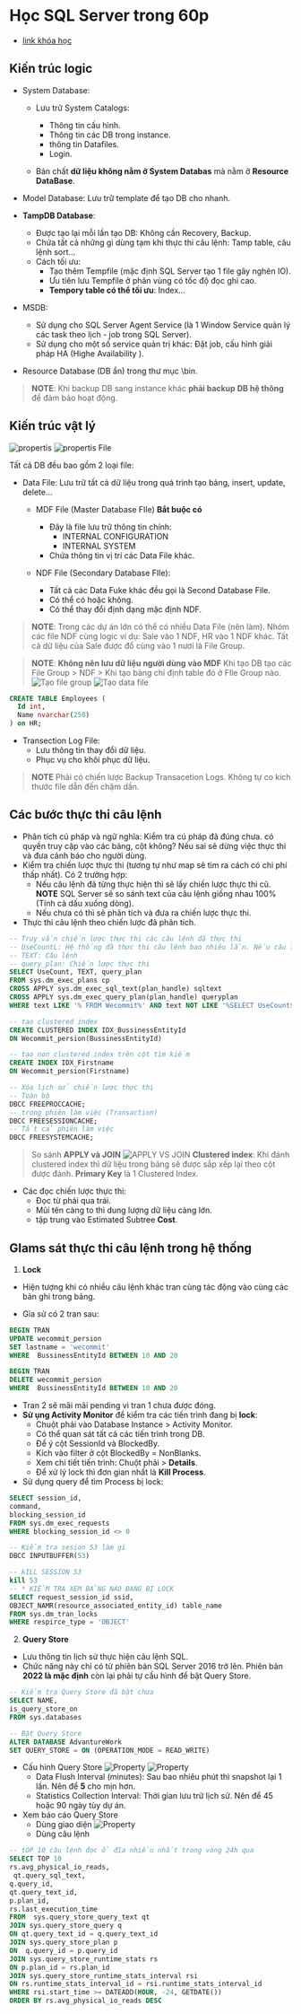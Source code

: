 # Học SQL Server trong 60p

- [link khóa học](https://www.youtube.com/watch?v=alqEF4I23nw&t=633s)

## Kiến trúc logic

- System Database:

  - Lưu trữ System Catalogs:

    - Thông tin cấu hình.
    - Thông tin các DB trong instance.
    - thông tin Datafiles.
    - Login.

  - Bản chất **dữ liệu không nằm ở System Databas** mà nằm ở **Resource DataBase**.
- Model Database: Lưu trữ template để tạo DB cho nhanh.
- **TampDB Database**:

  - Được tạo lại mỗi lần tạo DB: Không cần Recovery, Backup.
  - Chứa tất cả những gì dùng tạm khi thực thi câu lệnh: Tamp table, câu lệnh sort...
  - Cách tối ưu:
    - Tạo thêm Tempfile (mặc định SQL Server tạo 1 file gây nghẽn IO).
    - Ưu tiên lưu Tempfile ở phân vùng có tốc độ đọc ghi cao.
    - **Tempory table có thể tối ưu**: Index...

- MSDB:
  - Sử dụng cho SQL Server Agent Service (là 1 Window Service quản lý các task theo lịch - job trong SQL Server).
  - Sử dụng cho một số service quản trị khác: Đặt job, cấu hình giải pháp HA (Highe Availability ).
- Resource Database (DB ẩn) trong thư mục \bin.

>**NOTE**:  Khi backup DB sang instance khác **phải backup DB hệ thông** để đảm bảo hoạt động.

## Kiến trúc vật lý

![propertis](images/physical1.png)
![propertis File](images/physical2.png)

Tất cả DB đều bao gồm 2 loại file:

- Data File: Lưu trữ tất cả dữ liệu trong quá trình tạo bảng, insert, update, delete...
  - MDF File (Master Database FIle) **Bắt buộc có**
    - Đây là file lưu trữ thông tin chính:
      - INTERNAL CONFIGURATION
      - INTERNAL SYSTEM
    - Chứa thông tin vị trí các Data File khác.

  - NDF File (Secondary Database FIle):
    - Tất cả các Data Fuke khác đều gọi là Second Database File.
    - Có thể có hoặc không.
    - Có thể thay đổi định dạng mặc định NDF.

>**NOTE**: Trong các dự án lớn có thể có nhiều Data File (nên làm). Nhóm các file NDF cùng logic ví dụ: Sale vào 1 NDF, HR vào 1 NDF khác. Tất cả dữ liệu của Sale được đổ cùng vào 1 nươi là File Group.

>**NOTE**: **Không nên lưu dữ liệu người dùng vào MDF** Khi tạo DB tạo các File Group \>  NDF \> Khi tạo bảng chỉ định table đó ở FIle Group nào.
![Tạo file group](images/ndf1.png)
![Tạo data file](images/ndf2.png)

``` SQL
CREATE TABLE Employees (
  Id int,
  Name nvarchar(250)
) on HR;
```

- Transection Log File:
  - Lưu thông tin thay đổi dữ liệu.
  - Phục vụ cho khôi phục dữ liệu.

>**NOTE** Phải có chiến lược Backup Transacetion Logs. Không tự co kích thước file dẫn đến chậm dần.

## Các bước thực thi câu lệnh

- Phân tích cú pháp và ngữ nghĩa: Kiểm tra cú pháp đã đúng chưa. có quyền truy cập vào các bảng, cột không? Nếu sai sẽ dừng việc thực thi và đưa cảnh báo cho người dùng.
- Kiểm tra chiến lược thực thi (tương tự như map sẽ tìm ra cách có chi phí thấp nhất). Có 2 trường hợp:
  - Nếu câu lệnh đã từng thực hiện thì sẽ lấy chiến lược thực thi cũ. **NOTE** SQL Server sẽ so sánh text của câu lệnh giống nhau 100% (Tính cả dấu xuống dòng).
  - Nếu chưa có thì sẽ phân tích và đưa ra chiến lược thực thi.
- Thực thi câu lệnh theo chiến lược đã phân tích.

``` SQL
-- Truy vấn chiến lược thực thi các câu lệnh đã thực thi
-- UseCountL: Hệ thống đã thực thi câu lệnh bao nhiêu lần. Nếu câu lệnh giống nhau thì UseCount > 1
-- TEXT: Câu lệnh
-- query_plan: Chiến lược thực thi
SELECT UseCount, TEXT, query_plan
FROM sys.dm_exec_plans cp
CROSS APPLY sys.dm_exec_sql_text(plan_handle) sqltext
CROSS APPLY sys.dm_exec_query_plan(plan_handle) queryplan
WHERE text LIKE '% FROM Wecommit%' AND text NOT LIKE '%SELECT UseCount$'

-- tạo clustered index
CREATE CLUSTERED INDEX IDX_BussinessEntityId
ON Wecommit_persion(BussinessEntityId)

-- tạo non clustered index trên cột tìm kiếm
CREATE INDEX IDX_Firstname
ON Wecommit_persion(Firstname)

-- Xóa lịch sử chiến lược thực thi
-- Toàn bộ
DBCC FREEPROCCACHE; 
-- trong phiên làm việc (Transaction)
DBCC FREESESSIONCACHE;
-- Tất cả phiên làm việc
DBCC FREESYSTEMCACHE;


```

> So sánh **APPLY và JOIN**
![APPLY VS JOIN](images/apply-vs-join.png)
>**Clustered index**: Khi đánh clustered index thì dữ liệu trong bảng sẽ được sắp xếp lại theo cột được đánh. **Primary Key** là 1 Clustered Index.

- Các đọc chiến lược thực thi:
  - Đọc từ phải qua trái.
  - Mũi tên càng to thì dung lượng dữ liệu càng lớn.
  - tập trung vào Estimated Subtree **Cost**.

## GIams sát thực thi câu lệnh trong hệ thống

1. **Lock**

- Hiện tượng khi có nhiều câu lệnh khác tran cùng tác động vào cùng các bản ghi trong bảng.

- Gỉa sử có 2 tran sau:

``` SQL
BEGIN TRAN
UPDATE wecommit_persion 
SET lastname = 'wecommit'
WHERE  BussinessEntityId BETWEEN 10 AND 20
```

``` SQL
BEGIN TRAN
DELETE wecommit_persion 
WHERE  BussinessEntityId BETWEEN 10 AND 20
```

- Tran 2 sẽ mãi mãi pending vì tran 1 chưa được đóng.
- **Sử ụng Activity Monitor** để kiểm tra các tiến trình đang bị **lock**:
  - Chuột phải vào Database Instance \> Activity Monitor.
  - Có thể quan sát tất cả các tiến trình trong DB.
  - Để ý cột SessionId và BlockedBy.
  - Kích vào filter ở cột BlockedBy = NonBlanks.
  - Xem chi tiết tiến trình: Chuột phải \> **Details**.
  - Để xử lý lock thì đơn gian nhất là **Kill Process**.
- Sử dụng query để tìm Process bị lock:

``` SQL
SELECT session_id,
command,
blocking_session_id
FROM sys.dm_exec_requests
WHERE blocking_session_id <> 0

-- Kiểm tra sesion 53 làm gì
DBCC INPUTBUFFER(53)

-- kILL SESSION 53
kill 53
-- * KIỂM TRA XEM BẢNG NÀO ĐANG BỊ LOCK
SELECT request_session_id ssid,
OBJECT_NAMR(resource_associated_entity_id) table_name
FROM sys.dm_tran_locks
WHERE respirce_type = 'OBJECT'
```

2. **Query Store**

- Lưu thông tin lịch sử thực hiện câu lệnh SQL.
- Chức năng này chỉ có từ phiên bản SQL Server 2016 trở lên. Phiên bản **2022 là mặc định** còn lại phải tự cấu hình để bật Query Store.

``` SQL
-- Kiểm tra Query Store đã bật chưa
SELECT NAME,
is_query_store_on
FROM sys.databases

-- Bật Query Store
ALTER DATABASE AdvantureWork
SET QUERY_STORE = ON (OPERATION_MODE = READ_WRITE)
```

- Cấu hình Query Store
![Property](images/query_store1.png)
![Property](images/query_store2.png)
  - Data Flush Interval (minutes): Sau bao nhiêu phút thì snapshot lại 1 lần. Nên để **5** cho mịn hơn.
  - Statistics Collection Interval: Thời gian lưu trữ lịch sử. Nên để 45 hoặc 90 ngày tùy dự án.
- Xem báo cáo Query Store
  - Dùng giao diện
  ![Property](images/query_store3.png)
  - Dùng câu lệnh

``` SQL
-- tOP 10 câu lệnh đọc ổ đĩa nhiều nhất trong vòng 24h qua
SELECT TOP 10
rs.avg_physical_io_reads,
 qt.query_sql_text,
q.query_id,
qt.query_text_id,
p.plan_id,
rs.last_execution_time
FROM  sys.query_store_query_text qt
JOIN sys.query_store_query q
ON qt.query_text_id = q.query_text_id
JOIN sys.query_store_plan p
ON  q.query_id = p.query_id
JOIN sys.query_store_runtime_stats rs
ON p.plan_id = rs.plan_id
JOIN sys.query_store_runtime_stats_interval rsi
ON rs.runtime_stats_interval_id = rsi.runtime_stats_interval_id
WHERE rsi.start_time >= DATEADD(HOUR, -24, GETDATE())
ORDER BY rs.avg_physical_io_reads DESC
  ```
